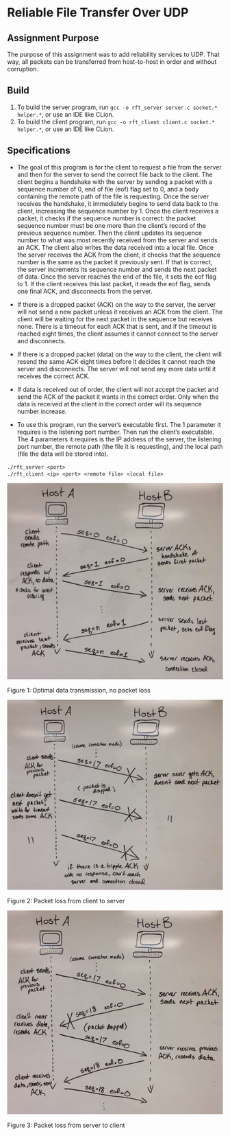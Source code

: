# Reliable File Transfer Over UDP

## Assignment Purpose

The purpose of this assignment was to add reliability services to UDP. That
way, all packets can be transferred from host-to-host in order and without
corruption.

## Build

1. To build the server program, run `gcc -o rft_server server.c socket.* helper.*`,
   or use an IDE like CLion.
2. To build the client program, run `gcc -o rft_client client.c socket.* helper.*`,
   or use an IDE like CLion.

## Specifications

* The goal of this program is for the client to request a file from the server
and then for the server to send the correct file back to the client. The client
begins a handshake with the server by sending a packet with a sequence number
of 0, end of file (eof) flag set to 0, and a body containing the remote path
of the file is requesting. Once the server receives the handshake, it
immediately begins to send data back to the client, increasing the sequence
number by 1. Once the client receives a packet, it checks if the sequence
number is correct: the packet sequence number must be one more than the
client’s record of the previous sequence number. Then the client updates its
sequence number to what was most recently received from the server and sends
an ACK. The client also writes the data received into a local file. Once the
server receives the ACK from the client, it checks that the sequence number is
the same as the packet it previously sent. If that is correct, the server
increments its sequence number and sends the next packet of data. Once the
server reaches the end of the file, it sets the eof flag to 1. If the client
receives this last packet, it reads the eof flag, sends one final ACK, and
disconnects from the server.

* If there is a dropped packet (ACK) on the way to the server, the server will
not send a new packet unless it receives an ACK from the client. The client
will be waiting for the next packet in the sequence but receives none. There
is a timeout for each ACK that is sent, and if the timeout is reached eight
times, the client assumes it cannot connect to the server and disconnects.

* If there is a dropped packet (data) on the way to the client, the client
will resend the same ACK eight times before it decides it cannot reach the
server and disconnects. The server will not send any more data until it
receives the correct ACK.

* If data is received out of order, the client will not accept the packet and
send the ACK of the packet it wants in the correct order. Only when the data
is received at the client in the correct order will its sequence number
increase.

* To use this program, run the server’s executable first. The 1 parameter it
requires is the listening port number. Then run the client’s executable. The
4 parameters it requires is the IP address of the server, the listening port
number, the remote path (the file it is requesting), and the local path (file
the data will be stored into).

```
./rft_server <port>
./rft_client <ip> <port> <remote file> <local file>
```

![No Packet Loss](no_packet_loss.png)

Figure 1: Optimal data transmission, no packet loss

![Packet loss from client to server](packet_loss_client_to_server.png)

Figure 2: Packet loss from client to server

![Packet loss from server to client](packet_loss_server_to_client.png)

Figure 3: Packet loss from server to client
